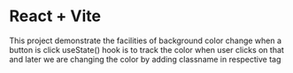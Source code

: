 # React + Vite

This project demonstrate the facilities of background color change when a button is click
useState() hook is to track the color when user clicks on that 
and later we are changing the color by adding classname in respective tag